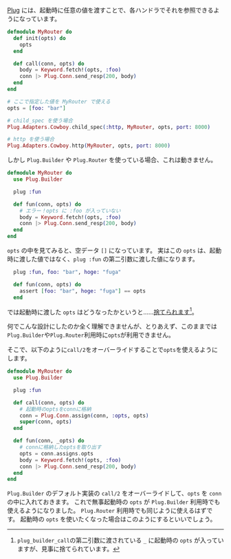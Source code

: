 [Plug](https://hexdocs.pm/plug/readme.html) には、起動時に任意の値を渡すことで、各ハンドラでそれを参照できるようになっています。

```elixir:my_router.ex
defmodule MyRouter do
  def init(opts) do
    opts
  end

  def call(conn, opts) do
    body = Keyword.fetch!(opts, :foo)
    conn |> Plug.Conn.send_resp(200, body)
  end
end
```

```elixir:application.ex
# ここで指定した値を MyRouter で使える
opts = [foo: "bar"]

# child_spec を使う場合
Plug.Adapters.Cowboy.child_spec(:http, MyRouter, opts, port: 8000)

# http を使う場合
Plug.Adapters.Cowboy.http(MyRouter, opts, port: 8000)
```

しかし `Plug.Builder` や `Plug.Router` を使っている場合、これは動きません。

```elixir:application.ex
defmodule MyRouter do
  use Plug.Builder

  plug :fun

  def fun(conn, opts) do
    # エラー！opts に :foo が入っていない
    body = Keyword.fetch!(opts, :foo)
    conn |> Plug.Conn.send_resp(200, body)
  end
end
```

`opts` の中を見てみると、空データ `[]` になっています。
実はこの `opts` は、起動時に渡した値ではなく、`plug :fun` の第二引数に渡した値になります。

```elixir:application.ex
  plug :fun, foo: "bar", hoge: "fuga"

  def fun(conn, opts) do
    assert [foo: "bar", hoge: "fuga"] == opts
  end
```

では起動時に渡した `opts` はどうなったかというと……[捨てられます](https://github.com/elixir-lang/plug/blob/v1.3.0/lib/plug/builder.ex#L134)[^1]。

[^1]: `plug_builder_call`の第二引数に渡されている `_` に起動時の `opts` が入っていますが、見事に捨てられています。

何でこんな設計にしたのか全く理解できませんが、とりあえず、このままでは`Plug.Builder`や`Plug.Router`利用時に`opts`が利用できません。

そこで、以下のように`call/2`をオーバーライドすることで`opts`を使えるようにします。

```elixir:application.ex
defmodule MyRouter do
  use Plug.Builder

  plug :fun

  def call(conn, opts) do
    # 起動時のoptsをconnに格納
    conn = Plug.Conn.assign(conn, :opts, opts)
    super(conn, opts)
  end

  def fun(conn, _opts) do
    # connに格納したoptsを取り出す
    opts = conn.assigns.opts
    body = Keyword.fetch!(opts, :foo)
    conn |> Plug.Conn.send_resp(200, body)
  end
end
```

`Plug.Builder` のデフォルト実装の `call/2` をオーバーライドして、`opts` を `conn` の中に入れておきます。
これで無事起動時の `opts` が `Plug.Builder` 利用時でも使えるようになりました。
`Plug.Router` 利用時でも同じように使えるはずです。
起動時の `opts` を使いたくなった場合はこのようにするといいでしょう。
